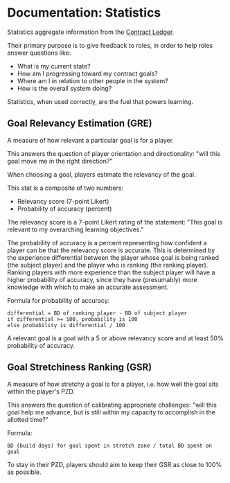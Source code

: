 # Documentation: Statistics

Statistics aggregate information from the [Contract Ledger](game-objects.md).

Their primary purpose is to give feedback to roles, in order to help roles answer questions like:

- What is my current state?
- How am I progressing toward my contract goals?
- Where am I in relation to other people in the system?
- How is the overall system doing?

Statistics, when used correctly, are the fuel that powers learning.


<!-- TODO: figure out how stats work -->

## Goal Relevancy Estimation (GRE)

A measure of how relevant a particular goal is for a player.

This answers the question of player orientation and directionality: "will this goal move me in the right direction?"

When choosing a goal, players estimate the relevancy of the goal.

This stat is a composite of two numbers:

- Relevancy score (7-point Likert)
- Probability of accuracy (percent)

The relevancy score is a 7-point Likert rating of the statement: "This goal is relevant to my overarching learning objectives."

The probability of accuracy is a percent representing how confident a player can be that the relevancy score is accurate. This is determined by the experience differential between the player whose goal is being ranked (the subject player) and the player who is ranking (the ranking player). Ranking players with more experience than the subject player will have a higher probability of accuracy, since they have (presumably) more knowledge with which to make an accurate assessment.

Formula for probability of accuracy:

```
differential = BD of ranking player - BD of subject player
if differential >= 100, probability is 100
else probability is differential / 100
```

A relevant goal is a goal with a 5 or above relevancy score and at least 50% probability of accuracy.

## Goal Stretchiness Ranking (GSR)

A measure of how stretchy a goal is for a player, i.e. how well the goal sits within the player's PZD.

This answers the question of calibrating appropriate challenges: "will this goal help me advance, but is still within my capacity to accomplish in the allotted time?"

Formula:

```
BD (build days) for goal spent in stretch zone / total BD spent on goal
```

To stay in their PZD, players should aim to keep their GSR as close to 100% as possible.
